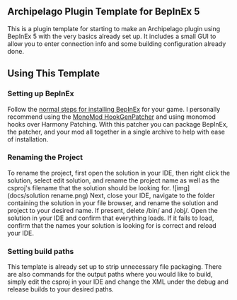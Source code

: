 ﻿## Archipelago Plugin Template for BepInEx 5

This is a plugin template for starting to make an Archipelago plugin using BepInEx 5 with the very basics already set up.
It includes a small GUI to allow you to enter connection info and some building configuration already done.

## Using This Template

### Setting up BepInEx

Follow the [normal steps for installing BepInEx](https://docs.bepinex.dev/v5.4.16/articles/user_guide/installation/index.html)
for your game. I personally recommend using the
[MonoMod HookGenPatcher](https://github.com/harbingerofme/Bepinex.Monomod.HookGenPatcher/releases) and using monomod
hooks over Harmony Patching. With this patcher you can package BepInEx, the patcher, and your mod all together in a
single archive to help with ease of installation.

### Renaming the Project

To rename the project, first open the solution in your IDE, then right click the solution, select edit solution,
and rename the project name as well as the csproj's filename that the solution should be looking for.
![img](docs/solution rename.png)
Next, close your IDE, navigate to the folder containing the solution in your file browser, and rename the solution and
project to your desired name. If present, delete /bin/ and /obj/. Open the solution in your IDE and confirm that
everything loads. If it fails to load, confirm that the names your solution is looking for is correct and reload your IDE.

### Setting build paths

This template is already set up to strip unnecessary file packaging. There are also commands for the output paths where
you would like to build, simply edit the csproj in your IDE and change the XML under the debug and release builds to
your desired paths.